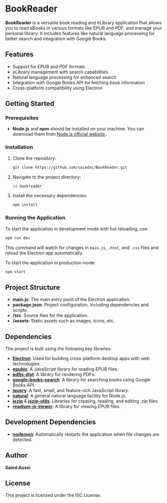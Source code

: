 # BookReader

**BookReader** is a versatile book reading and eLibrary application that allows you to read eBooks in various formats like EPUB and PDF, and manage your personal library. It includes features like natural language processing for better search and integration with Google Books.

## Features

- Support for EPUB and PDF formats
- eLibrary management with search capabilities
- Natural language processing for enhanced search
- Integration with Google Books API for fetching book information
- Cross-platform compatibility using Electron

## Getting Started

### Prerequisites

- **Node.js** and **npm** should be installed on your machine. You can download them from [Node.js official website](https://nodejs.org/).

### Installation

1. Clone the repository:
   ```bash
   git clone https://github.com/saiedoc/BookReader.git
   ```
2. Navigate to the project directory:
   ```bash
   cd bookreader
   ```
3. Install the necessary dependencies:
   ```bash
   npm install
   ```

### Running the Application

To start the application in development mode with hot reloading, use:

```bash
npm run dev
```

This command will watch for changes in `main.js`, `.html`, and `.css` files and reload the Electron app automatically.

To start the application in production mode:

```bash
npm start
```

## Project Structure

- **main.js**: The main entry point of the Electron application.
- **package.json**: Project configuration, including dependencies and scripts.
- **/src**: Source files for the application.
- **/assets**: Static assets such as images, icons, etc.

## Dependencies

The project is built using the following key libraries:

- **[Electron](https://www.electronjs.org/)**: Used for building cross-platform desktop apps with web technologies.
- **[epubjs](https://github.com/futurepress/epub.js/)**: A JavaScript library for reading EPUB files.
- **[pdfjs-dist](https://github.com/mozilla/pdfjs-dist)**: A library for rendering PDFs.
- **[google-books-search](https://github.com/eykrehbein/google-books-search)**: A library for searching books using Google Books API.
- **[jquery](https://jquery.com/)**: A fast, small, and feature-rich JavaScript library.
- **[natural](https://github.com/NaturalNode/natural)**: A general natural language facility for Node.js.
- **[jszip](https://github.com/Stuk/jszip)** & **[jszip-utils](https://github.com/Stuk/jszip-utils)**: Libraries for creating, reading, and editing .zip files.
- **[readium-js-viewer](https://github.com/readium/readium-js-viewer)**: A library for viewing EPUB files.

## Development Dependencies

- **[nodemon](https://nodemon.io/)**: Automatically restarts the application when file changes are detected.

## Author

**Saied Aussi**

## License

This project is licensed under the ISC License.

